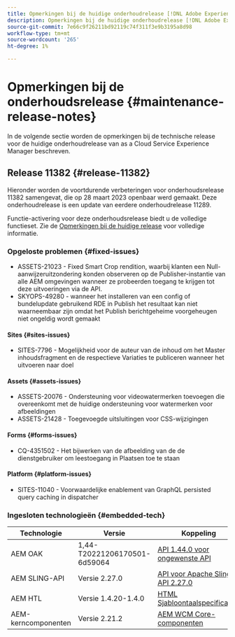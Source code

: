 ```yaml
---
title: Opmerkingen bij de huidige onderhoudrelease [!DNL Adobe Experience Manager] as a Cloud Service.
description: Opmerkingen bij de huidige onderhoudrelease [!DNL Adobe Experience Manager] as a Cloud Service.
source-git-commit: 7e66c9f26211bd92119c74f311f3e9b3195a8d98
workflow-type: tm+mt
source-wordcount: '265'
ht-degree: 1%

---
```



# Opmerkingen bij de onderhoudsrelease {#maintenance-release-notes}

In de volgende sectie worden de opmerkingen bij de technische release voor de huidige onderhoudrelease van as a Cloud Service Experience Manager beschreven.

## Release 11382 {#release-11382}

Hieronder worden de voortdurende verbeteringen voor onderhoudsrelease 11382 samengevat, die op 28 maart 2023 openbaar werd gemaakt. Deze onderhoudrelease is een update van eerdere onderhoudrelease 11289.

Functie-activering voor deze onderhoudsrelease biedt u de volledige functieset. Zie de [Opmerkingen bij de huidige release](/help/release-notes/release-notes-cloud/release-notes-current.md) voor volledige informatie.

### Opgeloste problemen {#fixed-issues}

- ASSETS-21023 - Fixed Smart Crop rendition, waarbij klanten een Null-aanwijzeruitzondering konden observeren op de Publisher-instantie van alle AEM omgevingen wanneer ze probeerden toegang te krijgen tot deze uitvoeringen via de API.
- SKYOPS-49280 - wanneer het installeren van een config of bundelupdate gebruikend RDE in Publish het resultaat kan niet waarneembaar zijn omdat het Publish berichtgeheime voorgeheugen niet ongeldig wordt gemaakt

#### Sites {#sites-issues}

- SITES-7796 - Mogelijkheid voor de auteur van de inhoud om het Master inhoudsfragment en de respectieve Variaties te publiceren wanneer het uitvoeren naar doel

#### Assets {#assets-issues}

- ASSETS-20076 - Ondersteuning voor videowatermerken toevoegen die overeenkomt met de huidige ondersteuning voor watermerken voor afbeeldingen
- ASSETS-21428 - Toegevoegde uitsluitingen voor CSS-wijzigingen

#### Forms {#forms-issues}

- CQ-4351502 - Het bijwerken van de afbeelding van de de dienstgebruiker om leestoegang in Plaatsen toe te staan

#### Platform {#platform-issues}

- SITES-11040 - Voorwaardelijke enablement van GraphQL persisted query caching in dispatcher

### Ingesloten technologieën {#embedded-tech}

| Technologie | Versie | Koppeling |
|---|---|---|
| AEM OAK | 1,44-T20221206170501-6d59064 | [API 1.44.0 voor ongewenste API](https://www.javadoc.io/doc/org.apache.jackrabbit/oak-api/1.44.0/index.html) |
| AEM SLING-API | Versie 2.27.0 | [API voor Apache Sling API 2.27.0](https://www.javadoc.io/doc/org.apache.sling/org.apache.sling.api/latest/index.html) |
| AEM HTL | Versie 1.4.20-1.4.0 | [HTML Sjabloontaalspecificaties](https://github.com/adobe/htl-spec) |
| AEM-kerncomponenten | Versie 2.21.2 | [AEM WCM Core-componenten](https://github.com/adobe/aem-core-wcm-components) |
